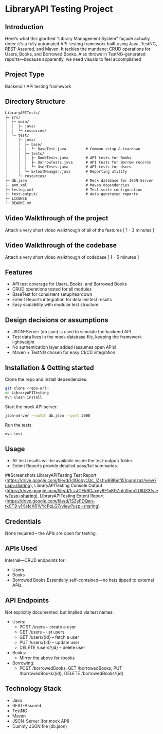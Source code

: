 # LibraryAPI Testing Project

## Introduction
Here's what this glorified “Library Management System” façade actually does: it's a fully automated API-testing framework built using Java, TestNG, REST-Assured, and Maven. It tackles the mundane: CRUD operations for Users, Books, and Borrowed Books. Also throws in TestNG-generated reports—because apparently, we need visuals to feel accomplished

## Project Type
Backend / API testing framework

## Directory Structure
```markdown
LibraryAPITests/
├─ src/
│  ├─ main/
│  │  ├─ java/
│  │  └─ resources/
│  └─ test/
│     ├─ java/
│     │  ├─ base/
│     │  │  └─ BaseTest.java         # Common setup & teardown
│     │  ├─ tests/
│     │  │  ├─ BookTests.java        # API tests for Books
│     │  │  ├─ BorrowTests.java      # API tests for Borrow records
│     │  │  └─ UserTests.java        # API tests for Users
│     │  └─ ExtentManager.java       # Reporting utility
│     └─ resources/
├─ db.json                           # Mock database for JSON-Server
├─ pom.xml                           # Maven dependencies
├─ testng.xml                        # Test suite configuration
├─ test-output/                      # Auto-generated reports
├─ LICENSE
└─ README.md
```

## Video Walkthrough of the project
Attach a very short video walkthough of all of the features [ 1 - 3 minutes ]

## Video Walkthrough of the codebase
Attach a very short video walkthough of codebase [ 1 - 5 minutes ]

## Features
- API test coverage for Users, Books, and Borrowed Books
- CRUD operations tested for all modules
- BaseTest for consistent setup/teardown
- Extent Reports integration for detailed test results
- Easy scalability with modular test structure

## Design decisions or assumptions
- JSON-Server (db.json) is used to simulate the backend API
- Test data lives in the mock database file, keeping the framework lightweight
- No authentication layer added (assumes open APIs)
- Maven + TestNG chosen for easy CI/CD integration

## Installation & Getting started
Clone the repo and install dependencies:

```bash
git clone <repo-url>
cd LibraryAPITesting
mvn clean install
```
Start the mock API server:
```bash
json-server --watch db.json --port 3000
```
Run the tests:
```bash
mvn test
```

## Usage
- All test results will be available inside the test-output/ folder.
- Extent Reports provide detailed pass/fail summaries.

##Screenshots
LibraryAPITesting Test Report (https://drive.google.com/file/d/1dlGobycQc_IZsflw88Keifl51qunnzaz/view?usp=sharing), 
LibraryAPITesting Console Output (https://drive.google.com/file/d/1czJCEk6GJxey9F1pK9Zhfo1hnb2UlQS3/view?usp=sharing), 
LibraryAPITesting Extent Report (https://drive.google.com/file/d/1SZyFDQen-tk0T9_y1KafcXR1VYcPpLG7/view?usp=sharing)

## Credentials
None required – the APIs are open for testing.

## APIs Used
Internal—CRUD endpoints for:
- Users
- Books
- Borrowed Books
  Essentially self-contained—no hats tipped to external APIs.

## API Endpoints
Not explicitly documented, but implied via test names:
- Users:
  - POST /users – create a user
  - GET /users – list users
  - GET /users/{id} – fetch a user
  - PUT /users/{id} – update user
  - DELETE /users/{id} – delete user
- Books:
  - Mirror the above for /books
- Borrowing:
  - POST /borrowedBooks, GET /borrowedBooks, PUT /borrowedBooks/{id}, DELETE /borrowedBooks/{id}

## Technology Stack
- Java
- REST-Assured
- TestNG
- Maven
- JSON-Server (for mock API)
- Dummy JSON file (db.json)
